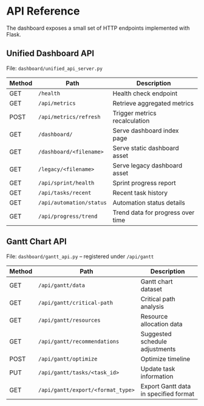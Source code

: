 # API Reference

The dashboard exposes a small set of HTTP endpoints implemented with Flask.

## Unified Dashboard API
File: `dashboard/unified_api_server.py`

| Method | Path | Description |
|--------|------|-------------|
| GET | `/health` | Health check endpoint |
| GET | `/api/metrics` | Retrieve aggregated metrics |
| POST | `/api/metrics/refresh` | Trigger metrics recalculation |
| GET | `/dashboard/` | Serve dashboard index page |
| GET | `/dashboard/<filename>` | Serve static dashboard asset |
| GET | `/legacy/<filename>` | Serve legacy dashboard asset |
| GET | `/api/sprint/health` | Sprint progress report |
| GET | `/api/tasks/recent` | Recent task history |
| GET | `/api/automation/status` | Automation status details |
| GET | `/api/progress/trend` | Trend data for progress over time |

## Gantt Chart API
File: `dashboard/gantt_api.py` – registered under `/api/gantt`

| Method | Path | Description |
|--------|------|-------------|
| GET | `/api/gantt/data` | Gantt chart dataset |
| GET | `/api/gantt/critical-path` | Critical path analysis |
| GET | `/api/gantt/resources` | Resource allocation data |
| GET | `/api/gantt/recommendations` | Suggested schedule adjustments |
| POST | `/api/gantt/optimize` | Optimize timeline |
| PUT | `/api/gantt/tasks/<task_id>` | Update task information |
| GET | `/api/gantt/export/<format_type>` | Export Gantt data in specified format |

